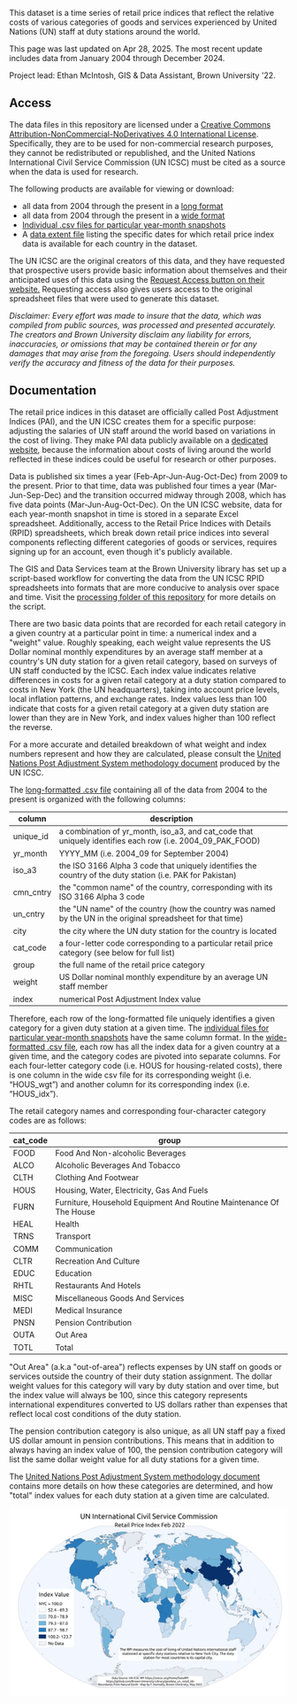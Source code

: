 This dataset is a time series of retail price indices that reflect the relative costs of various categories of goods and services experienced by United Nations (UN) staff at duty stations around the world.

This page was last updated on Apr 28, 2025.  The most recent update includes data from January 2004 through December 2024.

Project lead: Ethan McIntosh, GIS & Data Assistant, Brown University '22.

## Access

The data files in this repository are licensed under a [Creative Commons Attribution-NonCommercial-NoDerivatives 4.0 International License](https://creativecommons.org/licenses/by-nc-nd/4.0/).  Specifically, they are to be used for non-commercial research purposes, they cannot be redistributed or republished, and the United Nations International Civil Service Commission (UN ICSC) must be cited as a source when the data is used for research.  

The following products are available for viewing or download:

* all data from 2004 through the present in a [long format](https://github.com/Brown-University-Library/geodata_un_retail_idx/blob/main/final_data/aggregate_files/all_un_icsc_rpid.csv) 
* all data from 2004 through the present in a [wide format](https://github.com/Brown-University-Library/geodata_un_retail_idx/blob/main/final_data/aggregate_files/all_un_icsc_rpid_pivoted.csv) 
* [Individual .csv files for particular year-month snapshots](https://github.com/Brown-University-Library/geodata_un_retail_idx/tree/main/final_data/year_month_files) 
* A [data extent file](https://github.com/Brown-University-Library/geodata_un_retail_idx/blob/main/final_data/aggregate_files/data_extent.csv) listing the specific dates for which retail price index data is available for each country in the dataset.

The UN ICSC are the original creators of this data, and they have requested that prospective users provide basic information about themselves and their anticipated uses of this data using the [Request Access button on their website.](https://icsc.un.org/Home/DataRPI)  Requesting access also gives users access to the original spreadsheet files that were used to generate this dataset.

_Disclaimer: Every effort was made to insure that the data, which was compiled from public sources, was processed and presented accurately. The creators and Brown University disclaim any liability for errors, inaccuracies, or omissions that may be contained therein or for any damages that may arise from the foregoing. Users should independently verify the accuracy and fitness of the data for their purposes._

## Documentation

The retail price indices in this dataset are officially called Post Adjustment Indices (PAI), and the UN ICSC creates them for a specific purpose: adjusting the salaries of UN staff around the world based on variations in the cost of living.  They make PAI data publicly available on a [dedicated website](https://unicsc.org/Home/DataRPI), because the information about costs of living around the world reflected in these indices could be useful for research or other purposes. 

Data is published six times a year (Feb-Apr-Jun-Aug-Oct-Dec) from 2009 to the present. Prior to that time, data was published four times a year (Mar-Jun-Sep-Dec) and the transition occurred midway through 2008, which has five data points (Mar-Jun-Aug-Oct-Dec). On the UN ICSC website, data for each year-month snapshot in time is stored in a separate Excel spreadsheet.  Additionally, access to the Retail Price Indices with Details (RPID) spreadsheets, which break down retail price indices into several components reflecting different categories of goods or services, requires signing up for an account, even though it's publicly available.

The GIS and Data Services team at the Brown University library has set up a script-based workflow for converting the data from the UN ICSC RPID spreadsheets into formats that are more conducive to analysis over space and time.  Visit the [processing folder of this repository](https://github.com/Brown-University-Library/geodata_un_retail_idx/tree/main/processing) for more details on the script.

There are two basic data points that are recorded for each retail category in a given country at a particular point in time: a numerical index and a "weight" value.  Roughly speaking, each weight value represents the US Dollar nominal monthly expenditures by an average staff member at a country's UN duty station for a given retail category, based on surveys of UN staff conducted by the ICSC.  Each index value indicates relative differences in costs for a given retail category at a duty station compared to costs in New York (the UN headquarters), taking into account price levels, local inflation patterns, and exchange rates.  Index values less than 100 indicate that costs for a given retail category at a given duty station are lower than they are in New York, and index values higher than 100 reflect the reverse.  

For a more accurate and detailed breakdown of what weight and index numbers represent and how they are calculated, please consult the [United Nations Post Adjustment System methodology document](https://github.com/Brown-University-Library/geodata_un_retail_idx/blob/main/original_data/PABooklet.pdf) produced by the UN ICSC.

The [long-formatted .csv file](https://github.com/Brown-University-Library/geodata_un_retail_idx/blob/main/final_data/aggregate_files/all_un_icsc_rpid.csv) containing all of the data from 2004 to the present is organized with the following columns:

| column    | description                                                                                                  |
| --------- | ------------------------------------------------------------------------------------------------------------ |
| unique_id | a combination of yr_month, iso_a3, and cat_code that uniquely identifies each row (i.e. 2004_09_PAK_FOOD)    |
| yr_month  | YYYY_MM (i.e. 2004_09 for September 2004)                                                                    |
| iso_a3    | the ISO 3166 Alpha 3 code that uniquely identifies the country of the duty station (i.e. PAK for Pakistan)   |
| cmn_cntry | the "common name" of the country, corresponding with its ISO 3166 Alpha 3 code                               |
| un_cntry  | the "UN name" of the country (how the country was named by the UN in the original spreadsheet for that time) |
| city      | the city where the UN duty station for the country is located                                                |
| cat_code  | a four-letter code corresponding to a particular retail price category (see below for full list)             |
| group     | the full name of the retail price category                                                                   |
| weight    | US Dollar nominal monthly expenditure by an average UN staff member                                          |
| index     | numerical Post Adjustment Index value                                                                        |

Therefore, each row of the long-formatted file uniquely identifies a given category for a given duty station at a given time.  The [individual files for particular year-month snapshots](https://github.com/Brown-University-Library/geodata_un_retail_idx/tree/main/final_data/year_month_files) have the same column format.  In the [wide-formatted .csv file](https://github.com/Brown-University-Library/geodata_un_retail_idx/blob/main/final_data/aggregate_files/all_un_icsc_rpid_pivoted.csv), each row has all the index data for a given country at a given time, and the category codes are pivoted into separate columns.  For each four-letter category code (i.e. HOUS for housing-related costs), there is one column in the wide csv file for its corresponding weight (i.e. “HOUS_wgt”) and another column for its corresponding index (i.e. “HOUS_idx”). 

The retail category names and corresponding four-character category codes are as follows:

| cat_code | group                                                               |
| -------- | ------------------------------------------------------------------- |
| FOOD     | Food And Non-alcoholic Beverages                                    |
| ALCO     | Alcoholic Beverages And Tobacco                                     |
| CLTH     | Clothing And Footwear                                               |
| HOUS     | Housing, Water, Electricity, Gas And Fuels                          |
| FURN     | Furniture, Household Equipment And Routine Maintenance Of The House |
| HEAL     | Health                                                              |
| TRNS     | Transport                                                           |
| COMM     | Communication                                                       |
| CLTR     | Recreation And Culture                                              |
| EDUC     | Education                                                           |
| RHTL     | Restaurants And Hotels                                              |
| MISC     | Miscellaneous Goods And Services                                    |
| MEDI     | Medical Insurance                                                   |
| PNSN     | Pension Contribution                                                |
| OUTA     | Out Area                                                            |
| TOTL     | Total                                                               |

"Out Area" (a.k.a "out-of-area") reflects expenses by UN staff on goods or services outside the country of their duty station assignment.  The dollar weight values for this category will vary by duty station and over time, but the index value will always be 100, since this category represents international expenditures converted to US dollars rather than expenses that reflect local cost conditions of the duty station.  

The pension contribution category is also unique, as all UN staff pay a fixed US dollar amount in pension contributions.  This means that in addition to always having an index value of 100, the pension contribution category will list the same dollar weight value for all duty stations for a given time.  

The [United Nations Post Adjustment System methodology document](https://github.com/Brown-University-Library/geodata_un_retail_idx/blob/main/original_data/PABooklet.pdf) contains more details on how these categories are determined, and how "total" index values for each duty station at a given time are calculated.

![](un_rpid_map_feb2022.png)